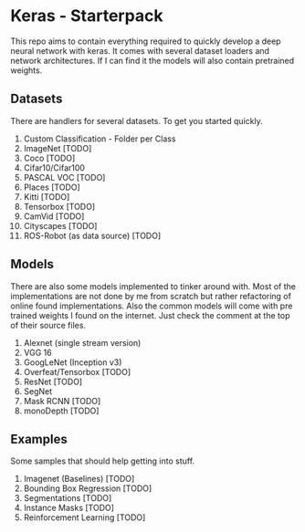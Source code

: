 # Keras - Starterpack

This repo aims to contain everything required to quickly develop a deep neural network with keras.
It comes with several dataset loaders and network architectures.
If I can find it the models will also contain pretrained weights.

## Datasets

There are handlers for several datasets.
To get you started quickly.

1. Custom Classification - Folder per Class
2. ImageNet [TODO]
3. Coco [TODO]
4. Cifar10/Cifar100
5. PASCAL VOC [TODO]
6. Places [TODO]
7. Kitti [TODO]
8. Tensorbox [TODO]
9. CamVid [TODO]
10. Cityscapes [TODO]
11. ROS-Robot (as data source) [TODO]

## Models

There are also some models implemented to tinker around with.
Most of the implementations are not done by me from scratch but rather refactoring of online found implementations.
Also the common models will come with pre trained weights I found on the internet.
Just check the comment at the top of their source files.

1. Alexnet (single stream version)
2. VGG 16
3. GoogLeNet (Inception v3)
4. Overfeat/Tensorbox [TODO]
5. ResNet [TODO]
6. SegNet
7. Mask RCNN [TODO]
8. monoDepth [TODO]

## Examples

Some samples that should help getting into stuff.

1. Imagenet (Baselines) [TODO]
2. Bounding Box Regression [TODO]
3. Segmentations [TODO]
4. Instance Masks [TODO]
5. Reinforcement Learning [TODO]
